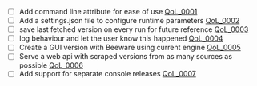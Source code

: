 - [ ]  Add command line attribute for ease of use [QoL_0001](../changelog/14-04-24.md)
- [ ]  Add a settings.json file to configure runtime parameters [QoL_0002](../changelog/14-04-24.md)
- [ ]  save last fetched version on every run for future reference [QoL_0003](../changelog/14-04-24.md)
- [ ]  log behaviour and let the user know this happened [QoL_0004](../changelog/14-04-24.md)
- [ ]  Create a GUI version with Beeware using current engine [QoL_0005](../changelog/14-04-24.md)
- [ ]  Serve a web api with scraped versions from as many sources as possible [QoL_0006](../changelog/14-04-24.md)
- [ ]  Add support for separate console releases [QoL_0007](../changelog/14-04-24.md)
